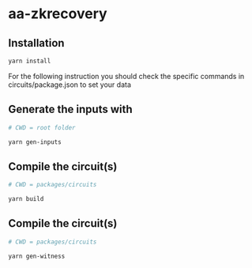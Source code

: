 # aa-zkrecovery

## Installation

```bash
yarn install

```

For the following instruction you should check the specific commands in circuits/package.json to set your data

## Generate the inputs with

```bash
# CWD = root folder

yarn gen-inputs
```

## Compile the circuit(s)

```bash
# CWD = packages/circuits

yarn build
```

## Compile the circuit(s)

```bash
# CWD = packages/circuits

yarn gen-witness
```